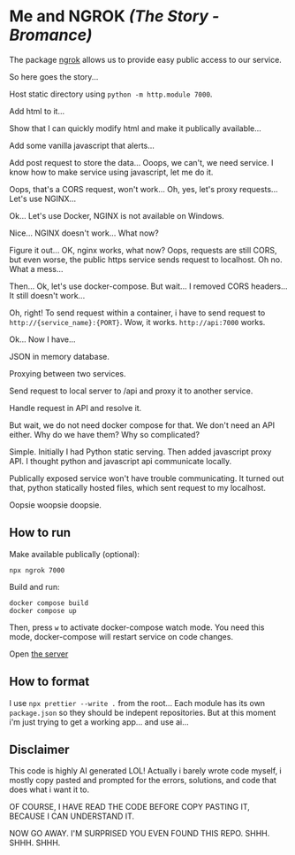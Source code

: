 # Me and NGROK _(The Story - Bromance)_

The package [ngrok](https://www.npmjs.com/package/ngrok) allows us to provide easy public access to our service.

So here goes the story...

Host static directory using `python -m http.module 7000`.

Add html to it...

Show that I can quickly modify html and make it publically available...

Add some vanilla javascript that alerts...

Add post request to store the data... Ooops, we can't, we need service. I know how to make service using javascript, let me do it.

Oops, that's a CORS request, won't work... Oh, yes, let's proxy requests... Let's use NGINX...

Ok... Let's use Docker, NGINX is not available on Windows.

Nice... NGINX doesn't work... What now?

Figure it out... OK, nginx works, what now? Oops, requests are still CORS, but even worse, the public https service sends request to localhost. Oh no. What a mess...

Then... Ok, let's use docker-compose. But wait... I removed CORS headers... It still doesn't work...

Oh, right! To send request within a container, i have to send request to `http://{service_name}:{PORT}`. Wow, it works. `http://api:7000` works.

Ok... Now I have...

JSON in memory database.

Proxying between two services.

Send request to local server to /api and proxy it to another service.

Handle request in API and resolve it.

But wait, we do not need docker compose for that. We don't need an API either. Why do we have them? Why so complicated?

Simple. Initially I had Python static serving. Then added javascript proxy API. I thought python and javascript api communicate locally.

Publically exposed service won't have trouble communicating. It turned out that, python statically hosted files, which sent request to my localhost.

Oopsie woopsie doopsie.

## How to run

Make available publically (optional):

```
npx ngrok 7000
```

Build and run:

```
docker compose build
docker compose up
```

Then, press `w` to activate docker-compose watch mode. You need this mode, docker-compose will restart service on code changes.

Open [the server](http://localhost:7000)

## How to format

I use `npx prettier --write .` from the root... Each module has its own `package.json` so they should be indepent repositories. But at this moment i'm just trying to get a working app... and use ai...

## Disclaimer

This code is highly AI generated LOL! Actually i barely wrote code myself, i mostly copy pasted and prompted for the errors, solutions, and code that does what i want it to.

OF COURSE, I HAVE READ THE CODE BEFORE COPY PASTING IT, BECAUSE I CAN UNDERSTAND IT.

NOW GO AWAY. I'M SURPRISED YOU EVEN FOUND THIS REPO. SHHH. SHHH. SHHH.
